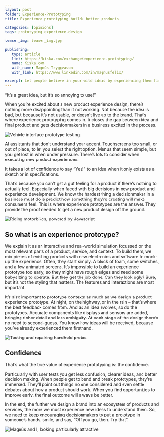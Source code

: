 ```yaml
---
layout: post
folder: Experience-Prototyping
title: Experience prototyping builds better products

categories: [opinions]
tags: prototyping experience-design  

teaser_img: teaser_img.jpg

publishing:
   type: article
   link: https://kiska.com/exchange/experience-prototyping/
   name: Kiska.com
   with_name: Magnús Tryggvason
   with_link: https://www.linkedin.com/in/magnusfelix/

excerpt: Let people believe in your wild ideas by experiencing them first hand. It gives you the gut feeling to say yes, something a specification or product render can never achieve.
---
```


“It’s a great idea, but it’s so annoying to use!”

When you’re excited about a new product experience design, there’s nothing more disappointing than it not working. Not because the idea is bad, but because it’s not usable, or doesn’t live up to the brand. That’s where experience prototyping comes in. It closes the gap between idea and final product and gets decisionmakers in a business excited in the process. 

![Vehicle interface prototype testing](protos2.jpg)

AI assistants that don’t understand your accent. Touchscreens too small, or out of place, to let you select the right option. Menus that seem simple, but you get lost in when under pressure. There’s lots to consider when executing new product experiences.

It takes a lot of confidence to say “Yes!” to an idea when it only exists as a sketch or in specifications. 

That’s because you can’t get a gut feeling for a product if there’s nothing to actually feel. Especially when faced with big decisions in new product and experience development. We know the hardest thing a decisionmaker in a business must do is predict how something they’re creating will make consumers feel. This is where experience prototypes are the answer. They provide the proof needed to get a new product design off the ground.

![Riding motorbikes, powered by Javascript](protos4.jpg)

## So what is an experience prototype?

We explain it as an interactive and real-world simulation focussed on the most relevant parts of a product, service, and context. To build them, we mix pieces of existing products with new electronics and software to mock-up the experience. Often, they start simply. A block of foam, some switches, and a few animated screens. It’s impossible to build an experience prototype too early, so they might have rough edges and need some babysitting to operate. But they get the job done. Can they look ugly? Sure, but it’s not the styling that matters. The features and interactions are most important. 

It’s also important to prototype contexts as much as we design a product experience prototype. At night, on the highway, or in the rain – that’s where the best feedback comes from. And as an idea evolves, so do the prototypes. Accurate components like displays and sensors are added, bringing richer detail and less ambiguity. At each stage of the design there’s no need to second-guess. You know how ideas will be received, because you’ve already experienced them firsthand. 

![Testing and repairing handheld protos](protos3.jpg)

## Confidence

That’s what the true value of experience prototyping is: the confidence.

Particularly with user tests you get less confusion, clearer ideas, and better decision making. When people get to bend and break prototypes, they’re immersed. They’ll point out things no one considered and even settle debates about how a product should work. When you find opportunities to improve early, the final outcome will always be better.

In the end, the further we design a brand into an ecosystem of products and services, the more we must experience new ideas to understand them. So, we need to keep encouraging decisionmakers to put a prototype in someone’s hands, smile, and say, “Off you go, then. Try that”.

![Magnús and I, looking particularly attractive](protos1.jpg)